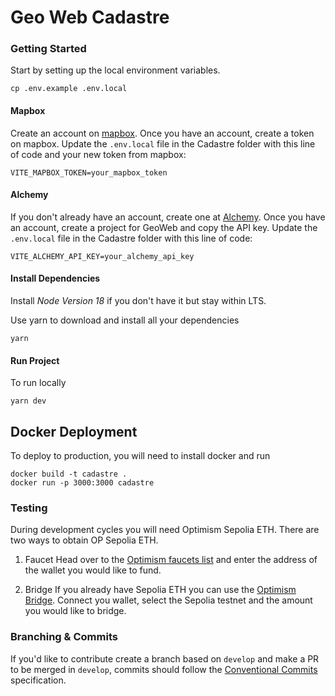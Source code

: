# Geo Web Cadastre

### Getting Started

Start by setting up the local environment variables.

```
cp .env.example .env.local
```

#### Mapbox

Create an account on [mapbox](https://www.mapbox.com/).
Once you have an account, create a token on mapbox.
Update the `.env.local` file in the Cadastre folder with this line of code and your new token from mapbox:

```
VITE_MAPBOX_TOKEN=your_mapbox_token
```

#### Alchemy

If you don't already have an account, create one at [Alchemy](https://www.alchemy.com/).
Once you have an account, create a project for GeoWeb and copy the API key.
Update the `.env.local` file in the Cadastre folder with this line of code:

```
VITE_ALCHEMY_API_KEY=your_alchemy_api_key
```

#### Install Dependencies

Install _Node Version 18_ if you don't have it but stay within LTS.

Use yarn to download and install all your dependencies

```
yarn
```

#### Run Project

To run locally

```
yarn dev
```

## Docker Deployment

To deploy to production, you will need to install docker and run

```
docker build -t cadastre .
docker run -p 3000:3000 cadastre
```

### Testing

During development cycles you will need Optimism Sepolia ETH. There are two ways to obtain OP Sepolia ETH.

1. Faucet
   Head over to the [Optimism faucets list](https://docs.optimism.io/builders/tools/build/faucets) and enter the address of the wallet you would like to fund.

2. Bridge
   If you already have Sepolia ETH you can use the [Optimism Bridge](https://app.optimism.io/bridge/deposit). Connect you wallet, select the Sepolia testnet and the amount you would like to bridge.

### Branching & Commits

If you'd like to contribute create a branch based on `develop` and make a PR to be merged in `develop`, commits should follow the [Conventional Commits](https://www.conventionalcommits.org) specification.
